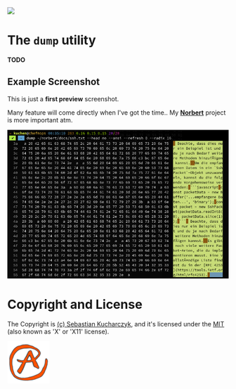 <img src="https://kekse.biz/github.php?draw&override=github:dump" />

# The **`dump`** utility
**TODO**

## Example Screenshot
This is just a **first preview** screenshot.

Many feature will come directly when I've got the time..
My [**Norbert**](https://github.com/kekse1/norbert/) project is more important atm.

![First Preview](img/alpha-screenshot.png)

# Copyright and License
The Copyright is [(c) Sebastian Kucharczyk](./COPYRIGHT.txt),
and it's licensed under the [MIT](./LICENSE.txt) (also known as 'X' or 'X11' license).

<a href="favicon.512px.png" target="_blank">
<img src="favicon.png" alt="Favicon" />
</a>

